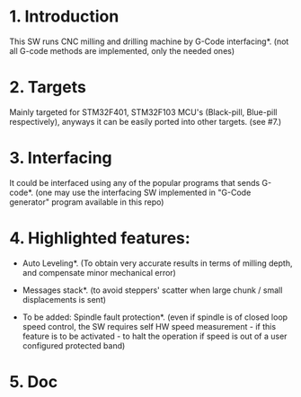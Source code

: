 # 1. Introduction
This SW runs CNC milling and drilling machine by G-Code interfacing*.
(not all G-code methods are implemented, only the needed ones)

# 2. Targets
Mainly targeted for STM32F401, STM32F103 MCU's (Black-pill, Blue-pill respectively), anyways it can be easily ported into other
targets. (see #7.)

# 3. Interfacing
It could be interfaced using any of the popular programs that sends G-code*.
(one may use the interfacing SW implemented in "G-Code generator" program available in this repo)

# 4. Highlighted features:
  - Auto Leveling*. (To obtain very accurate results in terms of milling depth, 
    and compensate minor mechanical error)
    
  - Messages stack*. (to avoid steppers' scatter when large chunk / small displacements is sent)
  
  - To be added: Spindle fault protection*. (even if spindle is of closed loop speed control,
    the SW requires self HW speed measurement - if this feature is to be activated -
    to halt the operation if speed is out of a user configured protected band)
  
   # 5. Doc
